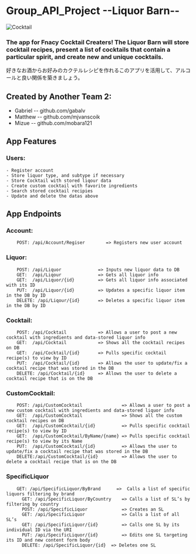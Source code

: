 # Group_API_Project --Liquor Barn--
![Cocktail](https://user-images.githubusercontent.com/63912277/93373892-f9fef180-f823-11ea-972e-a39862361537.PNG)
  
### The app for Fnacy Cocktail Creaters! The Liquor Barn will store cocktail recipes, present a list of cocktails that contain a particular spirit, and create new and unique cocktails.
好きなお酒からお好みのカクテルレシピを作れるこのアプリを活用して、アルコールと良い関係を築きましょう。


## Created by Another Team 2:
  - Gabriel -- github.com/gabalv
  - Matthew -- github.com/mjvanscoik
  - Mizue -- github.com/mobara121
  
  
## App Features
  
###  Users:
    - Register account
    - Store liquor type, and subtype if necessary
    - Store Cocktail with stored liqour data  
    - Create custom cocktail with favorite ingredients
    - Search stored cocktail recipies
    - Update and delete the datas above  


## App Endpoints

###  Account:
  
        POST: /api/Account/Regiser        => Registers new user account

###  Liquor: 
  
        POST: /api/Liquor              => Inputs new liquor data to DB
        GET:  /api/Liqour              => Gets all liquor info
        GET:  /api/Liquor/{id}         => Gets all liquor info associated with its ID
        PUT:  /api/Liquor/{id}         => Updates a specific liquor item in the DB by ID
        DELETE: /api/Liqour/{id}       => Deletes a specific liquor item in the DB by ID

###  Cocktail: 
  
        POST: /api/Cocktail            => Allows a user to post a new cocktail with ingredients and data-stored liquor info
        GET:  /api/Cocktail            => Shows all the cocktail recipes on DB
        GET:  /api/Cocktail/{id}       => Pulls specific cocktail recipe(s) to view by ID
        PUT:  /api/Cocktail/{id}       => Allows the user to update/fix a cocktail recipe that was stored in the DB
        DELETE: /api/Cocktail/{id}     => Allows the user to delete a cocktail recipe that is on the DB
        
###  CustomCocktail: 
  
        POST: /api/CustomCocktail               => Allows a user to post a new custom cocktail with ingredients and data-stored liquor info
        GET:  /api/CustomCocktail               => Shows all the custom cocktail recipes on DB
        GET:  /api/CustomCocktail/{id}          => Pulls specific cocktail recipe(s) to view by ID
        GET:  /api/CustomCocktail/ByName/{name} => Pulls specific cocktail recipe(s) to view by its Name
        PUT:  /api/CustomCocktail/{id}          => Allows the user to update/fix a cocktail recipe that was stored in the DB
        DELETE:/api/CustomCocktail/{id}         => Allows the user to delete a cocktail recipe that is on the DB
        
### SpecificLiquor
	
        GET: /api/SpecificLiquor/ByBrand      =>  Calls a list of specific liquors filtering by brand
	      GET: /api/SpecificLiquor/ByCountry    => Calls a list of SL’s by filtering by country
	      POST: /api/SpecificLiquor             => Creates an SL 
	      GET: /api/SpecificLiquor              => Calls a list of all SL’s
	      GET: /api/SpecificLiquor/{id}         => Calls one SL by its individual ID via the URI
	      PUT: /api/SpecificLiquor/{id}         => Edits one SL targeting its ID and new content form body
	      DELETE: /api/SpecificLiquor/{id}  => Deletes one SL
